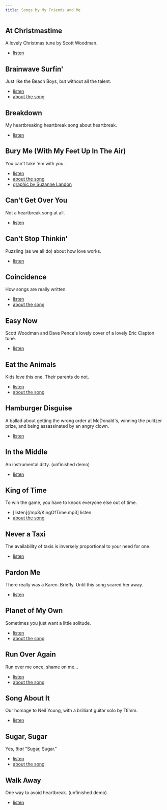 ```yaml
---
title: Songs by My Friends and Me
---
```


## At Christmastime
A lovely Christmas tune by Scott Woodman.
- [listen](/mp3/AtChristmastime.mp3)

## Brainwave Surfin'
Just like the Beach Boys, but without all the talent.
- [listen](/mp3/BrainwaveSurfin.mp3)
- [about the song](http://trot.dale.emery.name/2004/02/brainwave_surfin/)

## Breakdown
My heartbreaking heartbreak song about heartbreak.
- [listen](/mp3/Breakdown.mp3)

## Bury Me (With My Feet Up In The Air)
You can't take 'em with you.
- [listen](/mp3/BuryMe.mp3)
- [about the song](http://trot.dale.emery.name/2003/04/bury_me_with_my_feet_up_in_the_air/)
- [graphic by Suzanne Landon](/images/bury-me.jpg)

## Can't Get Over You
Not a heartbreak song at all.
- [listen](/mp3/CantGetOverYou.mp3)

## Can't Stop Thinkin'
Puzzling (as we all do) about how love works.
- [listen](/mp3/CantStopThinkin.mp3)

## Coincidence
How songs are really written.
- [listen](/mp3/Coincidence.mp3)
- [about the song](http://trot.dale.emery.name/2003/04/coincidence/)

## Easy Now
Scott Woodman and Dave Pence's
lovely cover of a lovely Eric Clapton tune.
- [listen](/mp3/EasyNow.mp3)

## Eat the Animals
Kids love this one.  Their parents do not.
- [listen](/mp3/EatTheAnimals.mp3)
- [about the song](http://trot.dale.emery.name/2003/04/eat_the_animals/)

## Hamburger Disguise
A ballad about getting the wrong order at McDonald's,
 winning the pulitzer prize,
 and being assassinated by an angry clown.
- [listen](/mp3/HamburgerDisguise.mp3)

## In the Middle
An instrumental ditty.  (unfinished demo)
- [listen](/mp3/InTheMiddle.mp3)

## King of Time
 To win the game,
 you have to knock everyone else out of time.
- [listen](/mp3/KingOfTime.mp3] listen
- [about the song](http://trot.dale.emery.name/2003/07/king_of_time/)

## Never a Taxi
 The availability of taxis
 is inversely proportional to your need for one.
- [listen](/mp3/NeverATaxi.mp3)

## Pardon Me
 There really was a Karen.
 Briefly.
 Until this song scared her away.
- [listen](/mp3/PardonMe.mp3)

## Planet of My Own
Sometimes you just want a little solitude.
- [listen](/mp3/PlanetOfMyOwn.mp3)
- [about the song](http://trot.dale.emery.name/2003/04/planet_of_my_own/)

## Run Over Again
Run over me once, shame on me&hellip;
- [listen](/mp3/RunOverAgain.mp3)
- [about the song](http://trot.dale.emery.name/2003/04/run_over_again/)

## Song About It
 Our homage to Neil Young,
 with a brilliant guitar solo by Ttïmm.
- [listen](/mp3/SongAboutIt.mp3)

## Sugar, Sugar
 Yes, _that_ "Sugar, Sugar."
- [listen](/mp3/SugarSugar.mp3)
- [about the song](http://trot.dale.emery.name/2004/07/sugar_sugar/)

## Walk Away
One way to avoid heartbreak. (unfinished demo)
- [listen](/mp3/WalkAwayDemo2.mp3)
